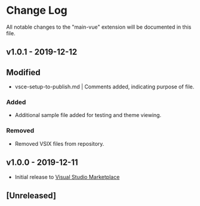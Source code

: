 # Change Log

All notable changes to the "main-vue" extension will be documented in this file.

## v1.0.1 - 2019-12-12

## Modified

- vsce-setup-to-publish.md | Comments added, indicating purpose of file.

### Added

- Additional sample file added for testing and theme viewing.

### Removed

- Removed VSIX files from repository.

## v1.0.0 - 2019-12-11

- Initial release to [Visual Studio Marketplace](https://marketplace.visualstudio.com/items?itemName=webjestic.simply-blues)


## [Unreleased]